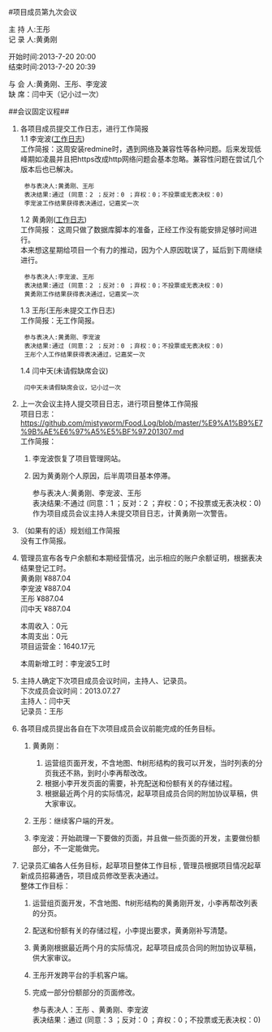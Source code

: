 #项目成员第九次会议

主 持 人:王彤  
记 录 人:黄勇刚  

开始时间:2013-7-20 20:00  
结束时间:2013-7-20 20:39  

与 会 人:黄勇刚、王彤、李宠波  
缺   席：闫中天（记小过一次）

##会议固定议程##
1. 各项目成员提交工作日志，进行工作简报  
    1.1 李宠波(<a href="https://github.com/mistyworm/Food.Log/blob/master/%E6%9D%8E%E5%AE%A0%E6%B3%A2.201307.md">工作日志</a>)  
  	工作简报：这周安装redmine时，遇到网络及兼容性等各种问题。后来发现低峰期如凌晨并且把https改成http网络问题会基本忽略。兼容性问题在尝试几个版本后也已解决。   
 
        参与表决人:黄勇刚、王彤  
		表决结果:通过 (同意：2 ；反对：0 ；弃权：0；不投票或无表决权：0)  
		李宠波工作结果获得表决通过，记嘉奖一次  

	1.2 黄勇刚(<a href="https://github.com/mistyworm/Food.Log/blob/master/%E9%BB%84%E5%8B%87%E5%88%9A.201307.md">工作日志</a>)  
		工作简报： 这周只做了数据库脚本的准备，正经工作没有能安排足够时间进行。  
		本来想这星期给项目一个有力的推动，因为个人原因耽误了，延后到下周继续进行。

		参与表决人:李宠波、王彤  
		表决结果:通过 (同意：2 ；反对：0 ；弃权：0；不投票或无表决权：0)  
		黄勇刚工作结果获得表决通过，记嘉奖一次  

	1.3 王彤(王彤未提交工作日志)  
		工作简报：无工作简报。 
 
		参与表决人:黄勇刚、李宠波  
		表决结果:通过 (同意：2 ；反对：0 ；弃权：0；不投票或无表决权：0)  
		王彤个人工作结果获得表决通过，记嘉奖一次  
  
	1.4 闫中天(未请假缺席会议)  

		闫中天未请假缺席会议，记小过一次  

2. 上一次会议主持人提交项目日志，进行项目整体工作简报  
    项目日志： https://github.com/mistyworm/Food.Log/blob/master/%E9%A1%B9%E7%9B%AE%E6%97%A5%E5%BF%97.201307.md   
	工作简报：
	1. 李宠波恢复了项目管理网站。
	2. 因为黄勇刚个人原因，后半周项目基本停滞。  

        参与表决人:黄勇刚、李宠波、王彤  
		表决结果:不通过 (同意：1 ；反对：2 ；弃权：0；不投票或无表决权：0)  
		作为项目成员会议主持人未提交项目日志，计黄勇刚一次警告。  

3. （如果有的话）规划组工作简报  
	没有工作简报。  

4. 管理员宣布各专户余额和本期经营情况，出示相应的账户余额证明，根据表决结果登记工时。  
    黄勇刚 ¥887.04  
    李宠波 ¥887.04  
    王彤 ¥887.04  
    闫中天 ¥887.04  

    本周收入：0元  
    本周支出：0元  
    项目运营金：1640.17元  

	本周新增工时：李宠波5工时  

5. 主持人确定下次项目成员会议时间，主持人、记录员。  
	下次成员会议时间：2013.07.27  
	主持人：闫中天  
	记录员：王彤  

6. 各项目成员提出各自在下次项目成员会议前能完成的任务目标。  
	1. 黄勇刚：  
	    1. 运营组页面开发，不含地图、ft树形结构的我可以开发，当时列表的分页我还不熟，到时小李再帮改改。
        2. 根据小李开发页面的需要，补充配送和份额有关的存储过程。
        3. 根据最近两个月的实际情况，起草项目成员合同的附加协议草稿，供大家审议。
  
	2. 王彤：继续客户端的开发。
	3. 李宠波：开始疏理一下要做的页面，并且做一些页面的开发，主要做份额部分，不一定能做完。

7. 记录员汇编各人任务目标，起草项目整体工作目标 , 管理员根据项目情况起草新成员招募通告，项目成员修改至表决通过。  
    整体工作目标：  
    1. 运营组页面开发，不含地图、ft树形结构的黄勇刚开发，小李再帮改列表的分页。
    2. 配送和份额有关的存储过程，小李提出要求，黄勇刚补写清楚。
    3. 黄勇刚根据最近两个月的实际情况，起草项目成员合同的附加协议草稿，供大家审议。
    4. 王彤开发跨平台的手机客户端。
    5. 完成一部分份额部分的页面修改。  

        参与表决人：王彤 、黄勇刚、李宠波  
        表决结果：通过  (同意：3 ；反对：0 ；弃权：0；不投票或无表决权：0)  

